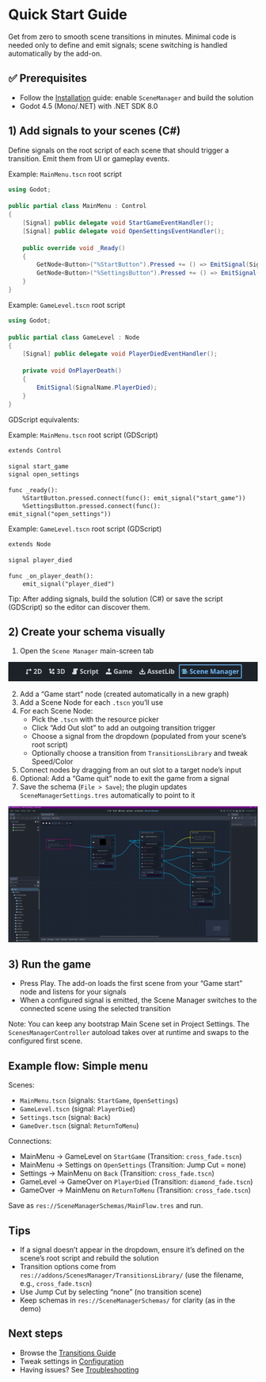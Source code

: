 # Quick Start Guide

Get from zero to smooth scene transitions in minutes. Minimal code is needed only to define and emit signals; scene switching is handled automatically by the add-on.

## ✅ Prerequisites

- Follow the [Installation](installation.md) guide: enable `SceneManager` and build the solution
- Godot 4.5 (Mono/.NET) with .NET SDK 8.0

## 1) Add signals to your scenes (C#)

Define signals on the root script of each scene that should trigger a transition. Emit them from UI or gameplay events.

Example: `MainMenu.tscn` root script

```csharp
using Godot;

public partial class MainMenu : Control
{
    [Signal] public delegate void StartGameEventHandler();
    [Signal] public delegate void OpenSettingsEventHandler();

    public override void _Ready()
    {
        GetNode<Button>("%StartButton").Pressed += () => EmitSignal(SignalName.StartGame);
        GetNode<Button>("%SettingsButton").Pressed += () => EmitSignal(SignalName.OpenSettings);
    }
}
```

Example: `GameLevel.tscn` root script

```csharp
using Godot;

public partial class GameLevel : Node
{
    [Signal] public delegate void PlayerDiedEventHandler();

    private void OnPlayerDeath()
    {
        EmitSignal(SignalName.PlayerDied);
    }
}
```

GDScript equivalents:

Example: `MainMenu.tscn` root script (GDScript)

```gdscript
extends Control

signal start_game
signal open_settings

func _ready():
    %StartButton.pressed.connect(func(): emit_signal("start_game"))
    %SettingsButton.pressed.connect(func(): emit_signal("open_settings"))
```

Example: `GameLevel.tscn` root script (GDScript)

```gdscript
extends Node

signal player_died

func _on_player_death():
    emit_signal("player_died")
```

Tip: After adding signals, build the solution (C#) or save the script (GDScript) so the editor can discover them.

## 2) Create your schema visually

1. Open the `Scene Manager` main-screen tab

![Scene Manager Editor tab](imgs/screenshot-beta-tab.png)

2. Add a “Game start” node (created automatically in a new graph)
3. Add a Scene Node for each `.tscn` you’ll use
4. For each Scene Node:
   - Pick the `.tscn` with the resource picker
   - Click “Add Out slot” to add an outgoing transition trigger
   - Choose a signal from the dropdown (populated from your scene’s root script)
   - Optionally choose a transition from `TransitionsLibrary` and tweak Speed/Color
5. Connect nodes by dragging from an out slot to a target node’s input
6. Optional: Add a “Game quit” node to exit the game from a signal
7. Save the schema (`File > Save`); the plugin updates `SceneManagerSettings.tres` automatically to point to it

![Scene Manager Editor](imgs/screenshot-beta-1.png)

## 3) Run the game

- Press Play. The add-on loads the first scene from your “Game start” node and listens for your signals
- When a configured signal is emitted, the Scene Manager switches to the connected scene using the selected transition

Note: You can keep any bootstrap Main Scene set in Project Settings. The `ScenesManagerController` autoload takes over at runtime and swaps to the configured first scene.

## Example flow: Simple menu

Scenes:
- `MainMenu.tscn` (signals: `StartGame`, `OpenSettings`)
- `GameLevel.tscn` (signal: `PlayerDied`)
- `Settings.tscn` (signal: `Back`)
- `GameOver.tscn` (signal: `ReturnToMenu`)

Connections:
- MainMenu → GameLevel on `StartGame` (Transition: `cross_fade.tscn`)
- MainMenu → Settings on `OpenSettings` (Transition: Jump Cut = none)
- Settings → MainMenu on `Back` (Transition: `cross_fade.tscn`)
- GameLevel → GameOver on `PlayerDied` (Transition: `diamond_fade.tscn`)
- GameOver → MainMenu on `ReturnToMenu` (Transition: `cross_fade.tscn`)

Save as `res://SceneManagerSchemas/MainFlow.tres` and run.

## Tips

- If a signal doesn’t appear in the dropdown, ensure it’s defined on the scene’s root script and rebuild the solution
- Transition options come from `res://addons/ScenesManager/TransitionsLibrary/` (use the filename, e.g., `cross_fade.tscn`)
- Use Jump Cut by selecting “none” (no transition scene)
- Keep schemas in `res://SceneManagerSchemas/` for clarity (as in the demo)

## Next steps

- Browse the [Transitions Guide](transitions.md)
- Tweak settings in [Configuration](configuration.md)
- Having issues? See [Troubleshooting](troubleshooting.md)